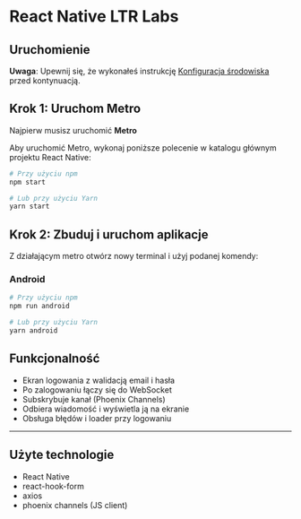 # React Native LTR Labs

## Uruchomienie

**Uwaga**: Upewnij się, że wykonałeś instrukcję [Konfiguracja środowiska](https://reactnative.dev/docs/set-up-your-environment) przed kontynuacją.

## Krok 1: Uruchom Metro

Najpierw musisz uruchomić **Metro**

Aby uruchomić Metro, wykonaj poniższe polecenie w katalogu głównym projektu React Native:

```sh
# Przy użyciu npm
npm start

# Lub przy użyciu Yarn
yarn start
```

## Krok 2: Zbuduj i uruchom aplikacje

Z działającym metro otwórz nowy terminal i użyj podanej komendy:

### Android

```sh
# Przy użyciu npm
npm run android

# Lub przy użyciu Yarn
yarn android
```

## Funkcjonalność

- Ekran logowania z walidacją email i hasła
- Po zalogowaniu łączy się do WebSocket
- Subskrybuje kanał (Phoenix Channels)
- Odbiera wiadomość i wyświetla ją na ekranie
- Obsługa błędów i loader przy logowaniu

---

## Użyte technologie

- React Native
- react-hook-form
- axios
- phoenix channels (JS client)
